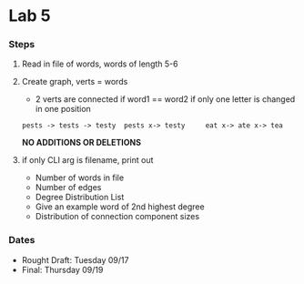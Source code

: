 # Lab 5

### Steps
1. Read in file of words, words of length 5-6
2. Create graph, verts = words
	* 2 verts are connected if word1 == word2 if only one letter is changed in one position

	```
	pests -> tests -> testy  pests x-> testy     eat x-> ate x-> tea
	```

	**NO ADDITIONS OR DELETIONS**
3. if only CLI arg is filename, print out
	* Number of words in file
	* Number of edges
	* Degree Distribution List
	* Give an example word of 2nd highest degree
	* Distribution of connection component sizes

### Dates
 - Rought Draft: Tuesday 09/17
 - Final: Thursday 09/19